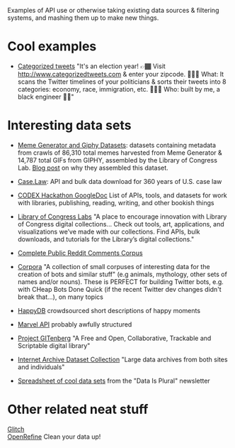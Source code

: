 Examples of API use or otherwise taking existing data sources & filtering systems, and mashing them up to make new things.

# Cool examples

- [Categorized tweets](http://www.categorizedtweets.com/)
"It's an election year! 👉🏾 Visit http://www.categorizedtweets.com  & enter your zipcode. 🤷🏾‍♀️ What: It scans the Twitter timelines of your politicians & sorts their tweets into 8 categories: economy, race, immigration, etc. 👩🏾‍💻 Who: built by me, a black engineer ✊🏾"

# Interesting data sets

- [Meme Generator and Giphy Datasets](https://labs.loc.gov/experiments/webarchive-datasets/): datasets containing metadata from crawls of 86,310 total memes harvested from Meme Generator & 14,787 total GIFs from GIPHY, assembled by the Library of Congress Lab. [Blog post](https://blogs.loc.gov/thesignal/2018/10/data-mining-memes-in-the-digital-culture-web-archive/) on why they assembled this dataset.

- [Case.Law](https://case.law/): API and bulk data download for 360 years of U.S. case law

- [CODEX Hackathon GoogleDoc](https://docs.google.com/document/d/1F-v1ad_KQ1s7k9Rae_OyFee0zSway7TVscnc03Dffwo/edit?usp=sharing)
List of APIs, tools, and datasets for work with libraries, publishing, reading, writing, and other bookish things

- [Library of Congress Labs](https://labs.loc.gov/)
"A place to encourage innovation with Library of Congress digital collections... Check out tools, art, applications, and visualizations we’ve made with our collections. Find APIs, bulk downloads, and tutorials for the Library’s digital collections."

- [Complete Public Reddit Comments Corpus](https://archive.org/details/2015_reddit_comments_corpus)

- [Corpora](https://github.com/dariusk/corpora)
"A collection of small corpuses of interesting data for the creation of bots and similar stuff" (e.g animals, mythology, other sets of names and/or nouns). These is PERFECT for building Twitter bots, e.g. with CHeap Bots Done Quick (if the recent Twitter dev changes didn't break that...), on many topics

- [HappyDB](https://github.com/rit-public/HappyDB) crowdsourced short descriptions of happy moments

- [Marvel API](https://developer.marvel.com/) probably awfully structured

- [Project GITenberg](https://gitenberg.github.io/)
"A Free and Open, Collaborative, Trackable and Scriptable digital library"

- [Internet Archive Dataset Collection](https://archive.org/details/datasets)
"Large data archives from both sites and individuals"

- [Spreadsheet of cool data sets](https://docs.google.com/spreadsheets/d/1wZhPLMCHKJvwOkP4juclhjFgqIY8fQFMemwKL2c64vk/edit#gid=0) from the "Data Is Plural" newsletter

# Other related neat stuff
[Glitch](http://glitch.com)  
[OpenRefine](http://openrefine.org/) Clean your data up!
